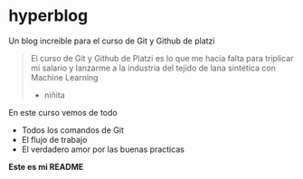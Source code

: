# hyperblog 
Un blog increible para el curso de Git y Github de platzi
>El curso de Git y Github de Platzi es lo que me hacía falta para triplicar mi salario y lanzarme a la industria del tejido de lana sintética con Machine Learning
> - niñita

En este curso vemos de todo 
* Todos los comandos de Git
* El flujo de trabajo
* El verdadero amor por las buenas practicas

**Este es mi README**

